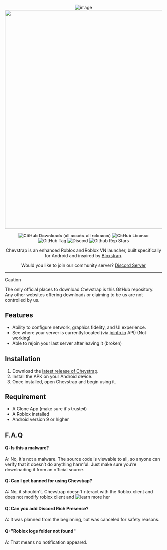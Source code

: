 <div align="center">

![image](https://github.com/user-attachments/assets/7a83645e-9fd5-4571-b76a-609279a63ed1)
<img width="3253" height="703" alt="image" src="https://github.com/user-attachments/assets/301277d7-c87f-4319-812f-c918a5772677" />

![GitHub Downloads (all assets, all releases)](https://img.shields.io/github/downloads/FrosSky/Chevstrap/total)
![GitHub License](https://img.shields.io/github/license/FrosSky/Chevstrap)
![GitHub Tag](https://img.shields.io/github/v/tag/FrosSky/Chevstrap)
![Discord](https://img.shields.io/discord/1351674799411302531)
![Github Rep Stars](https://img.shields.io/github/stars/FrosSky/Chevstrap)

Chevstrap is an enhanced Roblox and Roblox VN launcher, built specifically for Android and inspired by [Bloxstrap](https://github.com/bloxstraplabs/bloxstrap).

Would you like to join our community server?
[Discord Server](https://discord.gg/rWkJ6Uh46U)

----

</div>

> [!CAUTION]
> The only official places to download Chevstrap is this GitHub repository. Any other websites offering downloads or claiming to be us are not controlled by us.

## Features

- Ability to configure network, graphics fidelity, and UI experience.
- See where your server is currently located (via [ipinfo.io](https://ipinfo.io/) API) (Not working)
- Able to rejoin your last server after leaving it (broken)

## Installation

1. Download the [latest release of Chevstrap](https://github.com/FrosSky/Chevstrap/releases/latest).
2. Install the APK on your Android device.
3. Once installed, open Chevstrap and begin using it.

## Requirement
- A Clone App (make sure it's trusted)
- A Roblox installed
- Android version 9 or higher

## F.A.Q

#### Q: Is this a malware?

A: No, it's not a malware. The source code is viewable to all, so anyone can verify that it doesn’t do anything harmful. Just make sure you’re downloading it from an official source.

#### Q: Can I get banned for using Chevstrap?

A: No, it shouldn't. Chevstrap doesn't interact with the Roblox client and does not modify roblox client and ![learn more her](https://github.com/FrosSky/Chevstrap/wiki/Why-you-can't-get-banned-by-Chevstrap)

#### Q: Can you add Discord Rich Presence?

A: It was planned from the beginning, but was canceled for safety reasons.

#### Q: "Roblox logs folder not found"
A: That means no notification appeared.


